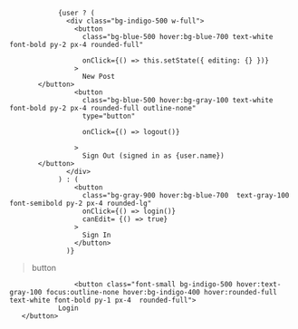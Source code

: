
                {user ? (
                  <div class="bg-indigo-500 w-full">
                    <button
                      class="bg-blue-500 hover:bg-blue-700 text-white font-bold py-2 px-4 rounded-full"

                      onClick={() => this.setState({ editing: {} })}
                    >
                      New Post
           </button>
                    <button
                      class="bg-blue-500 hover:bg-gray-100 text-white font-bold py-2 px-4 rounded-full outline-none"
                      type="button"

                      onClick={() => logout()}
                      
                    >
                      Sign Out (signed in as {user.name})
           </button>
                  </div>
                ) : (
                    <button
                      class="bg-gray-900 hover:bg-blue-700  text-gray-100 font-semibold py-2 px-4 rounded-lg"
                      onClick={() => login()}
                      canEdit= {() => true}
                    >
                      Sign In
                    </button>
                  )}



> button

                    <button class="font-small bg-indigo-500 hover:text-gray-100 focus:outline-none hover:bg-indigo-400 hover:rounded-full text-white font-bold py-1 px-4  rounded-full">
                Login
       </button>